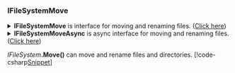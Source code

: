﻿### IFileSystemMove
<details>
  <summary><b>IFileSystemMove</b> is interface for moving and renaming files. (<u>Click here</u>)</summary>
[!code-csharp[Snippet](../../../FileSystem.GitHub/Lexical.FileSystem.Abstractions/IFileSystemMove.cs#IFileSystemMove)]
</details>
<details>
  <summary><b>IFileSystemMoveAsync</b> is async interface for moving and renaming files. (<u>Click here</u>)</summary>
[!code-csharp[Snippet](../../../FileSystem.GitHub/Lexical.FileSystem.Abstractions/IFileSystemMove.cs#IFileSystemMoveAsync)]
</details>
<p/><p/>

<i>IFileSystem</i>**.Move()** can move and rename files and directories.
[!code-csharp[Snippet](Examples.cs#IFileSystemMove_1)]
